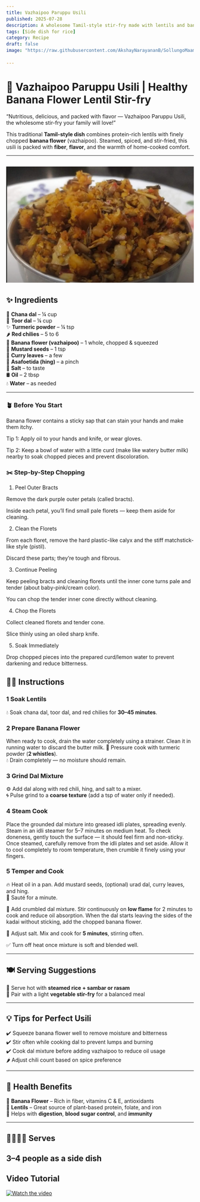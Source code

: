 ```yaml
---
title: Vazhaipoo Paruppu Usili  
published: 2025-07-28  
description: A wholesome Tamil-style stir-fry made with lentils and banana flower. Rich in protein and fiber, this traditional dish is both nourishing and flavorful.  
tags: [Side dish for rice]  
category: Recipe  
draft: false  
image: "https://raw.githubusercontent.com/AkshayNarayananB/SollungoMaami/master/images/paruppuusili.png" 
  
---
```


# 🌼 Vazhaipoo Paruppu Usili | Healthy Banana Flower Lentil Stir-fry

“Nutritious, delicious, and packed with flavor — Vazhaipoo Paruppu Usili, the wholesome stir-fry your family will love!”

This traditional **Tamil-style dish** combines protein-rich lentils with finely chopped **banana flower** (vazhaipoo). Steamed, spiced, and stir-fried, this usili is packed with **fiber**, **flavor**, and the warmth of home-cooked comfort.

---
![paruppuusili](https://raw.githubusercontent.com/AkshayNarayananB/SollungoMaami/master/images/paruppuusili.png)
---
## ✨ Ingredients

🌱 **Chana dal** – ¼ cup  
🌱 **Toor dal** – ¼ cup  
✨ **Turmeric powder** – ¼ tsp  
🌶️ **Red chilies** – 5 to 6  
🌸 **Banana flower (vazhaipoo)** – 1 whole, chopped & squeezed  
🌾 **Mustard seeds** – 1 tsp  
🌿 **Curry leaves** – a few  
💨 **Asafoetida (hing)** – a pinch  
🧂 **Salt** – to taste  
🛢️ **Oil** – 2 tbsp  
💧 **Water** – as needed  

---


### 🪴 Before You Start

Banana flower contains a sticky sap that can stain your hands and make them itchy.

Tip 1: Apply oil to your hands and knife, or wear gloves.

Tip 2: Keep a bowl of water with a little curd (make like watery butter milk)  nearby to soak chopped pieces and prevent discoloration.

### ✂️ Step-by-Step Chopping

1. Peel Outer Bracts

Remove the dark purple outer petals (called bracts).

Inside each petal, you’ll find small pale florets — keep them aside for cleaning.

2. Clean the Florets

From each floret, remove the hard plastic-like calyx and the stiff matchstick-like style (pistil).

Discard these parts; they’re tough and fibrous.

3. Continue Peeling

Keep peeling bracts and cleaning florets until the inner cone turns pale and tender (about baby-pink/cream color).

You can chop the tender inner cone directly without cleaning.

4. Chop the Florets

Collect cleaned florets and tender cone.

Slice thinly using an oiled sharp knife.

5. Soak Immediately

Drop chopped pieces into the prepared curd/lemon water to prevent darkening and reduce bitterness.

## 👩‍🍳 Instructions

### 1 Soak Lentils  
💧 Soak chana dal, toor dal, and red chilies for **30–45 minutes**.  

### 2 Prepare Banana Flower  
  When ready to cook, drain the water completely using a strainer. 
  Clean it in running water to discard the butter milk.
🍛 Pressure cook with turmeric powder (**2 whistles**).  
💧 Drain completely — no moisture should remain.

### 3 Grind Dal Mixture  
⚙️ Add dal along with red chili, hing, and salt to a mixer.  
🌀 Pulse grind to a **coarse texture** (add a tsp of water only if needed).

### 4 Steam Cook 
Place the grounded dal mixture into greased idli plates, spreading evenly. Steam in an idli steamer for 5–7 minutes on medium heat.
To check doneness, gently touch the surface — it should feel firm and non-sticky.
Once steamed, carefully remove from the idli plates and set aside. Allow it to cool completely to room temperature, then crumble it finely using your fingers.

### 5 Temper and Cook  
🔥 Heat oil in a pan. Add mustard seeds, (optional) urad dal, curry leaves, and hing.  
🌾 Sauté for a minute.

🥣 Add crumbled dal mixture. Stir continuously on **low flame** for 2 minutes to cook and reduce oil absorption.
   When the dal starts leaving the sides of the kadai without sticking, add the chopped banana flower.
   
🧂 Adjust salt. Mix and cook for **5 minutes**, stirring often.

✅ Turn off heat once mixture is soft and blended well.

---

## 🍽️ Serving Suggestions

🍚 Serve hot with **steamed rice + sambar or rasam**  
🥦 Pair with a light **vegetable stir-fry** for a balanced meal  

---

## 💡 Tips for Perfect Usili

✔️ Squeeze banana flower well to remove moisture and bitterness  
✔️ Stir often while cooking dal to prevent lumps and burning  
✔️ Cook dal mixture before adding vazhaipoo to reduce oil usage  
🌶️ Adjust chili count based on spice preference

---

## 🌿 Health Benefits

🌸 **Banana Flower** – Rich in fiber, vitamins C & E, antioxidants  
🍛 **Lentils** – Great source of plant-based protein, folate, and iron  
💪 Helps with **digestion**, **blood sugar control**, and **immunity**

---

## 👨‍👩‍👧‍👦 Serves

**3–4 people** as a side dish
---

## Video Tutorial

[![Watch the video](https://img.youtube.com/vi/VIDEO_ID/0.jpg)](https://youtu.be/rk_leztmg3Q?si=07ElDdQlbnq0Gb7_)
